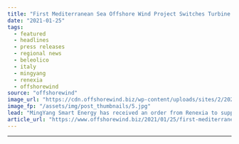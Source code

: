 ```yaml
---
title: "First Mediterranean Sea Offshore Wind Project Switches Turbine Supplier"
date: "2021-01-25"
tags: 
  - featured
  - headlines
  - press releases
  - regional news
  - beleolico
  - italy
  - mingyang
  - renexia
  - offshorewind
source: "offshorewind"
image_url: "https://cdn.offshorewind.biz/wp-content/uploads/sites/2/2021/01/25090009/Screenshot_3.jpg"
image_fp: "/assets/img/post_thumbnails/5.jpg"
lead: "MingYang Smart Energy has received an order from Renexia to supply turbines for the first"
article_url: "https://www.offshorewind.biz/2021/01/25/first-mediterranean-sea-offshore-wind-project-switches-turbine-supplier/"
---
```


---

